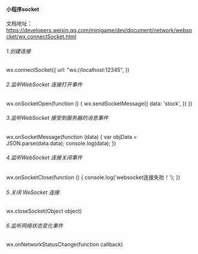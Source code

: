 #### 小程序socket
文档地址：https://developers.weixin.qq.com/minigame/dev/document/network/websocket/wx.connectSocket.html
###### 1.创建连接
wx.connectSocket({
    url: "ws://localhost:12345",
})
###### 2.监听WebSocket 连接打开事件
wx.onSocketOpen(function () {
    wx.sendSocketMessage({
        data: 'stock',
    })
})
###### 3.监听WebSocket 接受到服务器的消息事件
wx.onSocketMessage(function (data) {
    var objData = JSON.parse(data.data);
    console.log(data);
})

###### 4.监听WebSocket 连接关闭事件
wx.onSocketClose(function () {
    console.log('websocket连接失败！');
})
###### 5.关闭 WeSocket 连接
wx.closeSocket(Object object)


###### 6.监听网络状态变化事件
wx.onNetworkStatusChange(function callback)